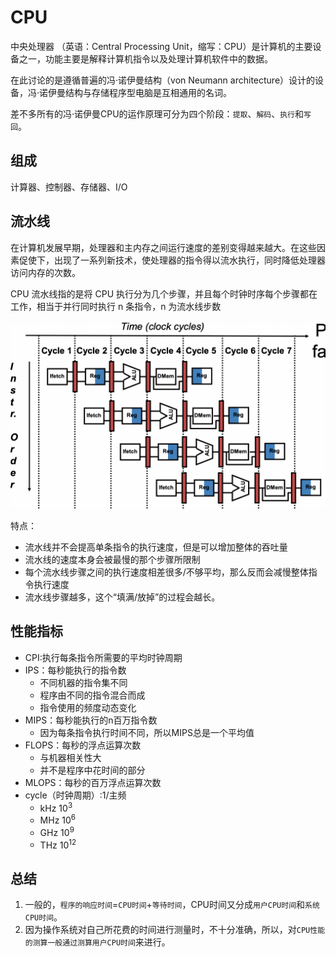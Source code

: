 # CPU

中央处理器 （英语：Central Processing Unit，缩写：CPU）是计算机的主要设备之一，功能主要是解释计算机指令以及处理计算机软件中的数据。

在此讨论的是遵循普遍的冯·诺伊曼结构（von Neumann architecture）设计的设备，冯·诺伊曼结构与存储程序型电脑是互相通用的名词。

差不多所有的冯·诺伊曼CPU的运作原理可分为四个阶段：`提取`、`解码`、`执行`和`写回`。

## 组成

计算器、控制器、存储器、I/O

## 流水线

在计算机发展早期，处理器和主内存之间运行速度的差别变得越来越大。在这些因素促使下，出现了一系列新技术，使处理器的指令得以流水执行，同时降低处理器访问内存的次数。

CPU 流水线指的是将 CPU 执行分为几个步骤，并且每个时钟时序每个步骤都在工作，相当于并行同时执行 n 条指令，n 为流水线步数

![img.png](/imgs/computes-course/cpu-pipline.png)

特点：

- 流水线并不会提高单条指令的执行速度，但是可以增加整体的吞吐量
- 流水线的速度本身会被最慢的那个步骤所限制
- 每个流水线步骤之间的执行速度相差很多/不够平均，那么反而会减慢整体指令执行速度
- 流水线步骤越多，这个“填满/放掉”的过程会越长。

## 性能指标

- CPI:执行每条指令所需要的平均时钟周期
- IPS：每秒能执行的指令数
    - 不同机器的指令集不同
    - 程序由不同的指令混合而成
    - 指令使用的频度动态变化
- MIPS：每秒能执行的n百万指令数
    - 因为每条指令执行时间不同，所以MIPS总是一个平均值
- FLOPS：每秒的浮点运算次数
    - 与机器相关性大
    - 并不是程序中花时间的部分
- MLOPS：每秒的百万浮点运算次数
- cycle（时钟周期）:1/主频
    - kHz 10<sup>3</sup>
    - MHz 10<sup>6</sup>
    - GHz 10<sup>9</sup>
    - THz 10<sup>12</sup>

## 总结

1. 一般的，`程序的响应时间`=`CPU时间`+`等待时间`，CPU时间又分成`用户CPU时间`和`系统CPU时间`。
2. 因为操作系统对自己所花费的时间进行测量时，不十分准确，所以，对`CPU性能的测算一般通过测算用户CPU时间`来进行。

